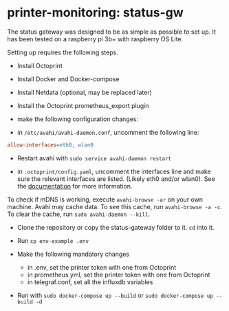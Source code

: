 # printer-monitoring: status-gw

The status gateway was designed to be as simple as possible to set up. It has been tested on a raspberry pi 3b+ with raspberry OS Lite.

Setting up requires the following steps.

- Install Octoprint
- Install Docker and Docker-compose
- Install Netdata (optional, may be replaced later)
- Install the Octoprint prometheus_export plugin
- make the following configuration changes:

- in `/etc/avahi/avahi-daemon.conf`, uncomment the following line:

```ini
allow-interfaces=eth0, wlan0
```

- Restart avahi with `sudo service avahi-daemon restart`

- in `.octoprint/config.yaml`, uncomment the interfaces line and make sure the relevant interfaces are listed. (Likely eth0 and/or wlan0). See the [documentation](https://docs.octoprint.org/en/master/bundledplugins/discovery.html) for more information.

To check if mDNS is working, execute `avahi-browse -ar` on your own machine. Avahi may cache data. To see this cache, run `avahi-browse -a -c`. To clear the cache, run `sudo avahi-daemon --kill`.

- Clone the repository or copy the status-gateway folder to it. `cd` into it.
- Run `cp env-example .env`
- Make the following mandatory changes
  - in .env, set the printer token with one from Octoprint
  - in prometheus.yml, set the printer token with one from Octoprint
  - in telegraf.conf, set all the influxdb variables

- Run with `sudo docker-compose up --build` or `sudo docker-compose up --build -d`

